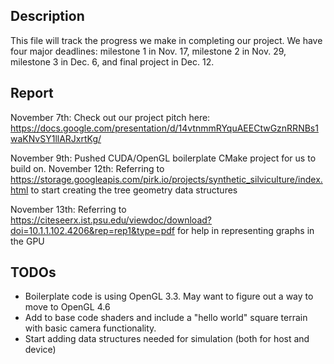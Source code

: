 ## Description
This file will track the progress we make in completing our project. We have four major deadlines: milestone 1 in Nov. 17, milestone 2 in Nov. 29, milestone 3 in Dec. 6, and final project in Dec. 12.

## Report
November 7th: Check out our project pitch here: https://docs.google.com/presentation/d/14vtnmmRYquAEECtwGznRRNBs1waKNvSY1llARJxrtKg/

November 9th: Pushed CUDA/OpenGL boilerplate CMake project for us to build on.
November 12th: Referring to https://storage.googleapis.com/pirk.io/projects/synthetic_silviculture/index.html to start creating the tree geometry data structures

November 13th: Referring to https://citeseerx.ist.psu.edu/viewdoc/download?doi=10.1.1.102.4206&rep=rep1&type=pdf for help in representing graphs in the GPU

## TODOs
- Boilerplate code is using OpenGL 3.3. May want to figure out a way to move to OpenGL 4.6
- Add to base code shaders and include a "hello world" square terrain with basic camera functionality.
- Start adding data structures needed for simulation (both for host and device)
